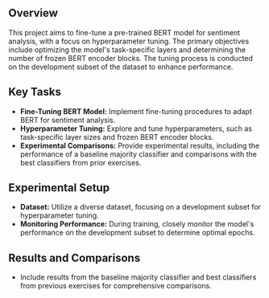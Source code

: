 ## Overview
This project aims to fine-tune a pre-trained BERT model for sentiment analysis, with a focus on hyperparameter tuning. The primary objectives include optimizing the model's task-specific layers and determining the number of frozen BERT encoder blocks. The tuning process is conducted on the development subset of the dataset to enhance performance.

## Key Tasks
- **Fine-Tuning BERT Model:** Implement fine-tuning procedures to adapt BERT for sentiment analysis.
- **Hyperparameter Tuning:** Explore and tune hyperparameters, such as task-specific layer sizes and frozen BERT encoder blocks.
- **Experimental Comparisons:** Provide experimental results, including the performance of a baseline majority classifier and comparisons with the best classifiers from prior exercises.

## Experimental Setup
- **Dataset:** Utilize a diverse dataset, focusing on a development subset for hyperparameter tuning.
- **Monitoring Performance:** During training, closely monitor the model's performance on the development subset to determine optimal epochs.

## Results and Comparisons
- Include results from the baseline majority classifier and best classifiers from previous exercises for comprehensive comparisons.

